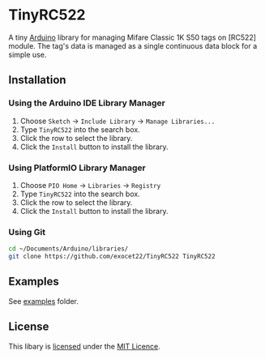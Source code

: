 # TinyRC522

A tiny [Arduino](https://arduino.cc/) library for managing Mifare Classic 1K S50 tags on [RC522] module.
The tag's data is managed as a single continuous data block for a simple use.

## Installation

### Using the Arduino IDE Library Manager

1. Choose `Sketch` -> `Include Library` -> `Manage Libraries...`
2. Type `TinyRC522` into the search box.
3. Click the row to select the library.
4. Click the `Install` button to install the library.

### Using PlatformIO Library Manager

1. Choose `PIO Home` -> `Libraries` -> `Registry`
2. Type `TinyRC522` into the search box.
3. Click the row to select the library.
4. Click the `Install` button to install the library.

### Using Git

```sh
cd ~/Documents/Arduino/libraries/
git clone https://github.com/exocet22/TinyRC522 TinyRC522
```

## Examples

See [examples](examples) folder.

## License

This libary is [licensed](LICENSE) under the [MIT Licence](https://en.wikipedia.org/wiki/MIT_License).
